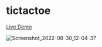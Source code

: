 # tictactoe

[Live Demo](https://stainslaw.github.io/tictactoe/)

![Screenshot_2022-08-30_12-04-37](https://user-images.githubusercontent.com/102474375/187422516-27dfd0de-ff73-4010-9ff3-2d857f815831.png)
